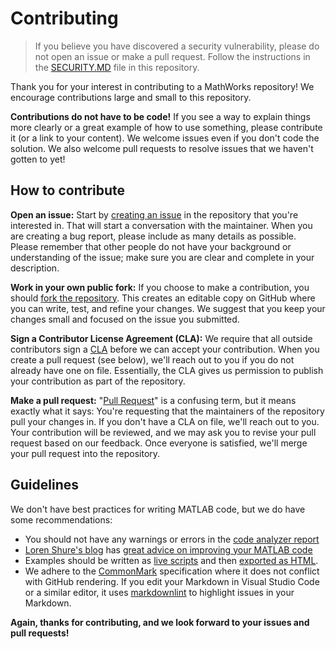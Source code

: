 # Contributing

> If you believe you have discovered a security vulnerability, please do not open an issue or make a pull request. Follow the instructions in the [SECURITY.MD](https://insidelabs-git.mathworks.com/kilyovsk/time-elapsed-and-timestamp-delta-blocks-for-simulink-real-time-and-qnx/-/blob/main/SECURITY.md) file in this repository.

Thank you for your interest in contributing to a MathWorks repository! We encourage contributions large and small to this repository.

**Contributions do not have to be code!** If you see a way to explain things more clearly or a great example of how to use something, please contribute it (or a link to your content). We welcome issues even if you don't code the solution. We also welcome pull requests to resolve issues that we haven't gotten to yet!

## How to contribute

**Open an issue:** Start by [creating an issue](https://docs.github.com/en/issues/tracking-your-work-with-issues/creating-an-issue) in the repository that you're interested in. That will start a conversation with the maintainer. When you are creating a bug report, please include as many details as possible. Please remember that other people do not have your background or understanding of the issue; make sure you are clear and complete in your description.

**Work in your own public fork:** If you choose to make a contribution, you should [fork the repository](https://docs.github.com/en/get-started/quickstart/fork-a-repo). This creates an editable copy on GitHub where you can write, test, and refine your changes. We suggest that you keep your changes small and focused on the issue you submitted.

**Sign a Contributor License Agreement (CLA):** We require that all outside contributors sign a [CLA](https://en.wikipedia.org/wiki/Contributor_License_Agreement) before we can accept your contribution. When you create a pull request (see below), we'll reach out to you if you do not already have one on file. Essentially, the CLA gives us permission to publish your contribution as part of the repository.

**Make a pull request:** "[Pull Request](https://docs.github.com/en/pull-requests/collaborating-with-pull-requests/proposing-changes-to-your-work-with-pull-requests/about-pull-requests)" is a confusing term, but it means exactly what it says: You're requesting that the maintainers of the repository pull your changes in. If you don't have a CLA on file, we'll reach out to you. Your contribution will be reviewed, and we may ask you to revise your pull request based on our feedback. Once everyone is satisfied, we'll merge your pull request into the repository.

## Guidelines
We don't have best practices for writing MATLAB code, but we do have some recommendations:

- You should not have any warnings or errors in the [code analyzer report](https://www.mathworks.com/help/matlab/matlab_prog/matlab-code-analyzer-report.html)
- [Loren Shure's blog](https://blogs.mathworks.com/loren/) has [great advice on improving your MATLAB code](https://blogs.mathworks.com/loren/category/best-practice/?doing_wp_cron=1644943449.3123641014099121093750)
- Examples should be written as [live scripts](https://www.mathworks.com/help/matlab/matlab_prog/what-is-a-live-script-or-function.html) and then [exported as HTML](https://www.mathworks.com/help/matlab/matlab_prog/share-live-scripts.html).
- We adhere to the [CommonMark](https://commonmark.org/) specification where it does not conflict with GitHub rendering.  If you edit your Markdown in Visual Studio Code or a similar editor, it uses [markdownlint](https://github.com/DavidAnson/markdownlint) to highlight issues in your Markdown.

**Again, thanks for contributing, and we look forward to your issues and pull requests!**
